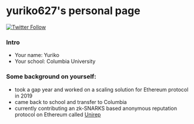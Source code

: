 # yuriko627's personal page
[![Twitter Follow](https://img.shields.io/twitter/follow/yurikonishijima?label=Follow&style=social)](https://twitter.com/yurikonishijima)

### Intro
- Your name: Yuriko
- Your school: Columbia University
### Some background on yourself: 
- took a gap year and worked on a scaling solution for Ethereum protocol in 2019
- came back to school and transfer to Columbia 
- currently contributing an zk-SNARKS based anonymous reputation protocol on Ethereum called [Unirep](https://github.com/Unirep) 



